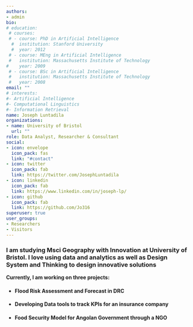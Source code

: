 ```yaml
---
authors:
- admin
bio:
# education:
 # courses:
 # - course: PhD in Artificial Intelligence
  #  institution: Stanford University
  #  year: 2012
 # - course: MEng in Artificial Intelligence
 #   institution: Massachusetts Institute of Technology
#    year: 2009
 # - course: BSc in Artificial Intelligence
 #   institution: Massachusetts Institute of Technology
 #   year: 2008
email: ""
# interests:
#- Artificial Intelligence
#- Computational Linguistics
#- Information Retrieval
name: Joseph Luntadila
organizations:
- name: University of Bristol
  url: ""
role: Data Analyst, Researcher & Consultant
social:
- icon: envelope
  icon_pack: fas
  link: "#contact"
- icon: twitter
  icon_pack: fab
  link: https://twitter.com/JosephLuntadila
- icon: linkedin
  icon_pack: fab
  link: https://www.linkedin.com/in/joseph-lp/
- icon: github
  icon_pack: fab
  link: https://github.com/Jo316
superuser: true
user_groups:
- Researchers
- Visitors
---
```



### I am studying Msci Geography with Innovation at University of Bristol. I love using data and analytics as well as Design System and Thinking to design innovative solutions





**Currently, I am working on three projects:**

- ####  Flood Risk Assessment and Forecast in DRC


- ####   Developing Data tools to track KPIs for an insurance company


- ####   Food Security Model for Angolan Government through a NGO







